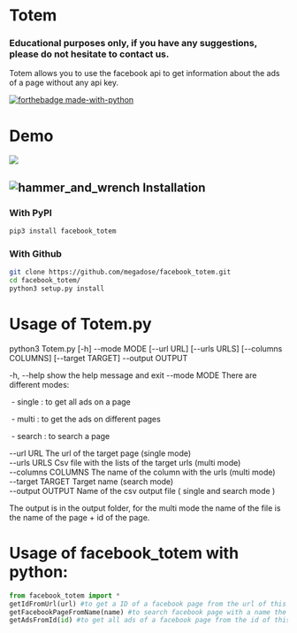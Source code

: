 # Totem

### Educational purposes only, if you have any suggestions, please do not hesitate to contact us.

Totem allows you to use the facebook api to get information about the ads of a page without any api key.

[![forthebadge made-with-python](http://ForTheBadge.com/images/badges/made-with-python.svg)](https://www.python.org/)

# Demo

![](demo.gif)

## ![hammer_and_wrench](https://github.githubassets.com/images/icons/emoji/unicode/1f6e0.png) Installation

### With PyPI

```bash
pip3 install facebook_totem
```

### With Github

```bash
git clone https://github.com/megadose/facebook_totem.git
cd facebook_totem/
python3 setup.py install
```

# Usage of Totem.py 

python3 Totem.py [-h] --mode MODE [--url URL] [--urls URLS] [--columns COLUMNS]
                [--target TARGET] --output OUTPUT

  -h, --help         show the help message and exit
  --mode MODE There are different modes:  
  

​                              \- single : to get all ads on a page  

​                             \- multi : to get the ads on different pages  

​                             \- search : to search a page  

  --url URL          The url of the target page (single mode)  
  --urls URLS        Csv file with the lists of the target urls (multi mode)  
  --columns COLUMNS  The name of the column with the urls (multi mode)  
  --target TARGET    Target name (search mode)  
  --output OUTPUT    Name of the csv output file ( single and search mode )  

The output  is in the output folder, for the multi mode the name of the file is the name of the page + id of the page.  

# Usage of facebook_totem with python:

```python
from facebook_totem import *
getIdFromUrl(url) #to get a ID of a facebook page from the url of this page the output is the id
getFacebookPageFromName(name) #to search facebook page with a name the output is a list of the pages with this name
getAdsFromId(id) #to get all ads of a facebook page from the id of this page the output is a list of all ads
```


